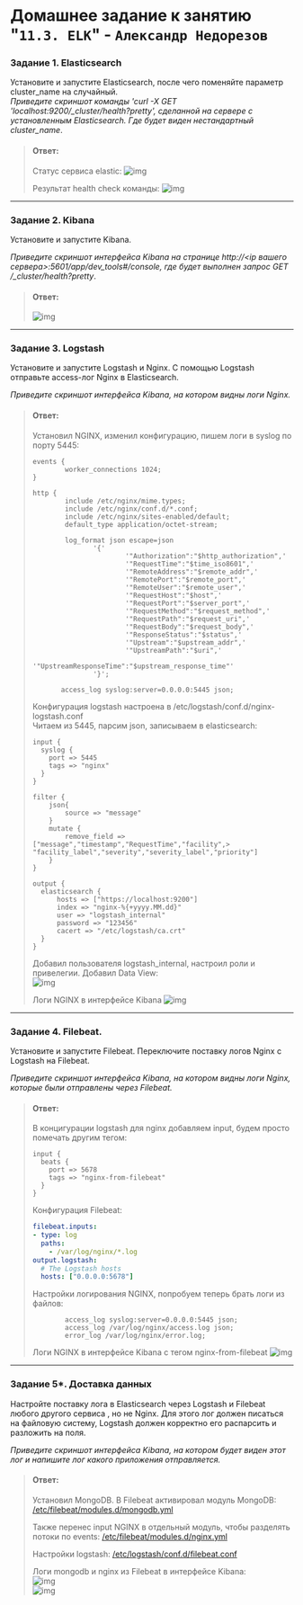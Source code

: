 # Домашнее задание к занятию "`11.3. ELK`" - `Александр Недорезов`

### Задание 1. Elasticsearch 

Установите и запустите Elasticsearch, после чего поменяйте параметр cluster_name на случайный.  
*Приведите скриншот команды 'curl -X GET 'localhost:9200/_cluster/health?pretty', сделанной на сервере с установленным Elasticsearch. Где будет виден нестандартный cluster_name*.  

> #### Ответ:
> Статус сервиса elastic: 
> ![img](https://github.com/smutosey/11-03-elk/blob/main/img/1-01.png)   
>    
> Результат health check команды: 
> ![img](https://github.com/smutosey/11-03-elk/blob/main/img/1-02.png)    
>

---

### Задание 2. Kibana

Установите и запустите Kibana.

*Приведите скриншот интерфейса Kibana на странице http://<ip вашего сервера>:5601/app/dev_tools#/console, где будет выполнен запрос GET /_cluster/health?pretty*.

> #### Ответ:
> ![img](https://github.com/smutosey/11-03-elk/blob/main/img/2-01.png)  
>    


---

### Задание 3. Logstash

Установите и запустите Logstash и Nginx. С помощью Logstash отправьте access-лог Nginx в Elasticsearch. 

*Приведите скриншот интерфейса Kibana, на котором видны логи Nginx.*

> #### Ответ:
> Установил NGINX, изменил конфигурацию, пишем логи в syslog по порту 5445:  
> ```
> events {
>         worker_connections 1024;
> }
> 
> http {
>         include /etc/nginx/mime.types;
>         include /etc/nginx/conf.d/*.conf;
>         include /etc/nginx/sites-enabled/default;
>         default_type application/octet-stream;
> 
>         log_format json escape=json
>                '{'
>                        '"Authorization":"$http_authorization",'
>                        '"RequestTime":"$time_iso8601",'
>                        '"RemoteAddress":"$remote_addr",'
>                        '"RemotePort":"$remote_port",'
>                        '"RemoteUser":"$remote_user",'
>                        '"RequestHost":"$host",'
>                        '"RequestPort":"$server_port",'
>                        '"RequestMethod":"$request_method",'
>                        '"RequestPath":"$request_uri",'
>                        '"RequestBody":"$request_body",'
>                        '"ResponseStatus":"$status",'
>                        '"Upstream":"$upstream_addr",'
>                        '"UpstreamPath":"$uri",'
>                        '"UpstreamResponseTime":"$upstream_response_time"'
>                '}';
> 
>        access_log syslog:server=0.0.0.0:5445 json;
> ```   
> 
> Конфигурация logstash настроена в /etc/logstash/conf.d/nginx-logstash.conf   
> Читаем из 5445, парсим json, записываем в elasticsearch:
> ```
> input {
>   syslog {
>     port => 5445
>     tags => "nginx"
>   }
> }
> 
> filter {
>     json{
>         source => "message"
>     }
>     mutate {
>         remove_field => ["message","timestamp","RequestTime","facility",> "facility_label","severity","severity_label","priority"]
>     }
> }
> 
> output {
>   elasticsearch {
>       hosts => ["https://localhost:9200"]
>       index => "nginx-%{+yyyy.MM.dd}"
>       user => "logstash_internal"
>       password => "123456"
>       cacert => "/etc/logstash/ca.crt"
>   }
> }
> ```  
> 
> Добавил пользователя logstash_internal, настроил роли и привелегии. Добавил Data  View:  
> ![img](https://github.com/smutosey/11-03-elk/blob/main/img/3-02.png) 
> 
> Логи NGINX в интерфейсе Kibana
> ![img](https://github.com/smutosey/11-03-elk/blob/main/img/3-01.png) 

---

### Задание 4. Filebeat. 

Установите и запустите Filebeat. Переключите поставку логов Nginx с Logstash на Filebeat. 

*Приведите скриншот интерфейса Kibana, на котором видны логи Nginx, которые были отправлены через Filebeat.*

> #### Ответ:
> В концигурации logstash для nginx добавляем input, будем просто помечать другим тегом:
> ```
> input {
>   beats {
>     port => 5678
>     tags => "nginx-from-filebeat"
>   }
> }
> ```
> 
> Конфигурация Filebeat:
> ```yml
> filebeat.inputs:
> - type: log
>   paths:
>     - /var/log/nginx/*.log
> output.logstash:
>   # The Logstash hosts
>   hosts: ["0.0.0.0:5678"]
> ```
> 
> Настройки логирования NGINX, попробуем теперь брать логи из файлов:
> ```
>         access_log syslog:server=0.0.0.0:5445 json;
>         access_log /var/log/nginx/access.log json;
>         error_log /var/log/nginx/error.log;
> ```
> Логи NGINX в интерфейсе Kibana с тегом nginx-from-filebeat
> ![img](https://github.com/smutosey/11-03-elk/blob/main/img/4-01.png) 

---

### Задание 5*. Доставка данных 

Настройте поставку лога в Elasticsearch через Logstash и Filebeat любого другого сервиса , но не Nginx. 
Для этого лог должен писаться на файловую систему, Logstash должен корректно его распарсить и разложить на поля. 

*Приведите скриншот интерфейса Kibana, на котором будет виден этот лог и напишите лог какого приложения отправляется.*

> #### Ответ:
> Установил MongoDB. В Filebeat активировал модуль MongoDB: [/etc/filebeat/modules.d/mongodb.yml](https://github.com/smutosey/11-03-elk/blob/main/configs/filebeat/mongodb.yml)  
>  
> Также перенес input NGINX в отдельный модуль, чтобы разделять потоки по events: [/etc/filebeat/modules.d/nginx.yml](https://github.com/smutosey/11-03-elk/blob/main/configs/filebeat/nginx.yml)   
>    
> Настройки logstash: [/etc/logstash/conf.d/filebeat.conf](https://github.com/smutosey/11-03-elk/blob/main/configs/logstash/from-filebeat.conf)   
> 
> Логи mongodb и nginx из Filebeat в интерфейсе Kibana:  
> ![img](https://github.com/smutosey/11-03-elk/blob/main/img/5-01.png)  
> ![img](https://github.com/smutosey/11-03-elk/blob/main/img/5-02.png) 
> 
